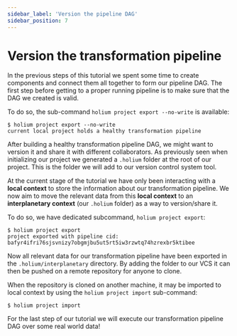 ```yaml
---
sidebar_label: 'Version the pipeline DAG'
sidebar_position: 7
---
```

# Version the transformation pipeline

In the previous steps of this tutorial we spent some time to create components and connect
them all together to form our pipeline DAG. The first step before getting to a proper running pipeline
is to make sure that the DAG we created is valid.

To do so, the sub-command `holium project export --no-write` is available:
```shell
$ holium project export --no-write
current local project holds a healthy transformation pipeline
```

After building a healthy transformation pipeline DAG, we might want to version it and share it with
different collaborators. As previously seen when initializing our project we generated a `.holium`
folder at the root of our project. This is the folder we will add to our version control system tool.

At the current stage of the tutorial we have only been interacting with a **local context** to store 
the information about our transformation pipeline. We now aim to move the relevant data
from this **local context** to an **interplanetary context** (our `.holium` folder) as a way to version/share it.

To do so, we have dedicated subcommand, `holium project export`:
```shell
$ holium project export
project exported with pipeline cid: bafyr4ifri76sjsvnizy7obgmjbu5ut5rt5iw3rzwtq74hzrexbr5ktibee
```

Now all relevant data for our transformation pipeline have been exported in the `.holium/interplanetary` directory.
By adding the folder to our VCS it can then be pushed on a remote repository for anyone to clone.

When the repository is cloned on another machine, it may be imported to local context by using the
`holium project import` sub-command:
```shell
$ holium project import
```

For the last step of our tutorial we will execute our transformation pipeline DAG over some real world
data!
